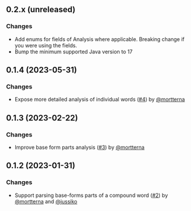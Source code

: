 ## 0.2.x (unreleased)

### Changes

- Add enums for fields of Analysis where applicable. Breaking change if you were using the fields.
- Bump the minimum supported Java version to 17

## 0.1.4 (2023-05-31)

### Changes

- Expose more detailed analysis of individual words ([#4](https://github.com/EvidentSolutions/raudikko/pull/4)) by [@mortterna](https://github.com/mortterna)

## 0.1.3 (2023-02-22)

### Changes

- Improve base form parts analysis ([#3](https://github.com/EvidentSolutions/raudikko/pull/3)) by [@mortterna](https://github.com/mortterna)

## 0.1.2 (2023-01-31)

### Changes

- Support parsing base-forms parts of a compound word ([#2](https://github.com/EvidentSolutions/raudikko/pull/2)) by [@mortterna](https://github.com/mortterna) and [@jussiko](https://github.com/jussiko)
